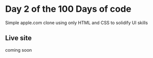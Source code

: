 # Day 2 of the 100 Days of code

Simple apple.com clone using only HTML and CSS to solidify UI skills

## Live site
coming soon 

